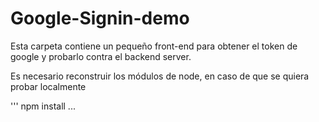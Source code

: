 # Google-Signin-demo

Esta carpeta contiene un pequeño front-end para obtener el token de google y probarlo contra el backend server.

Es necesario reconstruir los módulos de node, en caso de que se quiera probar localmente

'''
npm install
...